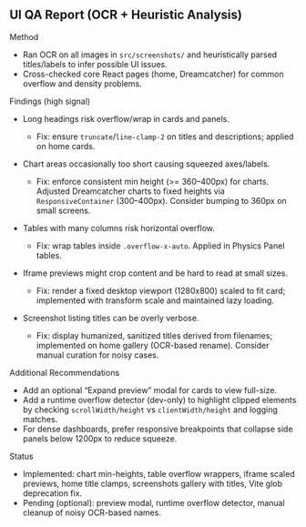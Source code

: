 UI QA Report (OCR + Heuristic Analysis)
---------------------------------------

Method
- Ran OCR on all images in `src/screenshots/` and heuristically parsed titles/labels to infer possible UI issues.
- Cross-checked core React pages (home, Dreamcatcher) for common overflow and density problems.

Findings (high signal)
- Long headings risk overflow/wrap in cards and panels.
  - Fix: ensure `truncate`/`line-clamp-2` on titles and descriptions; applied on home cards.

- Chart areas occasionally too short causing squeezed axes/labels.
  - Fix: enforce consistent min height (>= 360–400px) for charts. Adjusted Dreamcatcher charts to fixed heights via `ResponsiveContainer` (300–400px). Consider bumping to 360px on small screens.

- Tables with many columns risk horizontal overflow.
  - Fix: wrap tables inside `.overflow-x-auto`. Applied in Physics Panel tables.

- Iframe previews might crop content and be hard to read at small sizes.
  - Fix: render a fixed desktop viewport (1280x800) scaled to fit card; implemented with transform scale and maintained lazy loading.

- Screenshot listing titles can be overly verbose.
  - Fix: display humanized, sanitized titles derived from filenames; implemented on home gallery (OCR-based rename). Consider manual curation for noisy cases.

Additional Recommendations
- Add an optional “Expand preview” modal for cards to view full-size.
- Add a runtime overflow detector (dev-only) to highlight clipped elements by checking `scrollWidth/height` vs `clientWidth/height` and logging matches.
- For dense dashboards, prefer responsive breakpoints that collapse side panels below 1200px to reduce squeeze.

Status
- Implemented: chart min-heights, table overflow wrappers, iframe scaled previews, home title clamps, screenshots gallery with titles, Vite glob deprecation fix.
- Pending (optional): preview modal, runtime overflow detector, manual cleanup of noisy OCR-based names.


